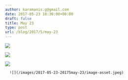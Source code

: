 ```yaml
---
author: karamanis.g@gmail.com
date: 2017-05-23 18:36:00+00:00
draft: false
title: May 23
type: post
url: /blog/2017/5/may-23
---
```


![](/images/2017-05-23-20175may-23/image-asset.jpeg)

  





  
   ![](/images/2017-05-23-20175may-23/IMG_1216.jpg)

  

  
   ![](/images/2017-05-23-20175may-23/IMG_1217.jpg)

  




  
      ![](/images/2017-05-23-20175may-23/image-asset.jpeg)

